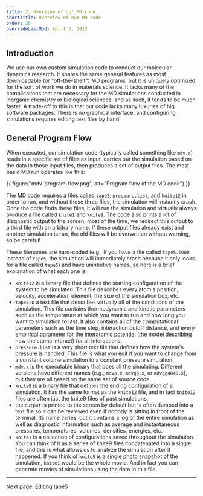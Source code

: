 ```yaml
---
title: 2. Overview of our MD code
shortTitle: Overview of our MD code
order: 20
overrideLastMod: April 3, 2012
---
```


## Introduction

We use our own custom simulation code to conduct our molecular dynamics
research. It shares the same general features as most downloadable (or
"off-the-shelf") MD programs, but it is uniquely optimized for the sort of
work we do in materials science. It lacks many of the complications that are
necessary for the MD simulations conducted in inorganic chemistry or
biological sciences, and as such, it tends to be much faster. A trade-off to
this is that our code lacks many luxuries of big software packages. There is
no graphical interface, and configuring simulations requires editing text
files by hand.

## General Program Flow

When executed, our simulation code (typically called something like `mdv.x`)
reads in a specific set of files as input, carries out the simulation based on
the data in those input files, then produces a set of output files. The most
basic MD run operates like this:

{{ figure("mdv-program-flow.png", alt="Program flow of the MD code") }}

The MD code requires a files called `tape5`, `pressure.list`, and `knite12` in
order to run, and without these three files, the simulation will instantly
crash. Once the code finds these files, it will run the simulation and virtually
always produce a file called `knite1` and `knite9`. The code also prints a lot
of diagnostic output to the screen; most of the time, we redirect this output
to a third file with an arbitrary name. If these output files already exist
and another simulation is run, the old files will be overwritten without
warning, so be careful!

These filenames are hard-coded (e.g., if you have a file called `tape5.6000`
instead of `tape5`, the simulation will immediately crash because it only looks
for a file called `tape5`) and have unintuitive names, so here is a brief
explanation of what each one is:

- `knite12` is a binary file that defines the starting configuration of the
  system to be simulated. This file describes every atom's position, velocity,
  acceleration, element, the size of the simulation box, etc.
- `tape5` is a text file that describes virtually all of the conditions of the
  simulation. This file contains thermodynamic and kinetic parameters such as
  the temperature at which you want to run and how long you want to simulation
  to last. It also contains all of the computational parameters such as the time
  step, interaction cutoff distance, and every empirical parameter for the
  interatomic potential (the model describing how the atoms interact) for all
  interactions.
- `pressure.list` is a very short text file that defines how the system's
  pressure is handled. This file is what you edit if you want to change from a
  constant volume simulation to a constant pressure simulation.
- `mdv.x` is the executable binary that does all the simulating. Different
  versions have different names (e.g., `mdvp.x`, `mdvgg.x`, or `mdvgg4040.x`),
  but they are all based on the same set of source code.
- `knite9` is a binary file that defines the ending configuration of a
  simulation. It has the same format as the `knite12` file, and in fact
  `knite12` files are often just the knite9 files of past simulations.
- the `output` is printed to the screen by default but is often dumped into a
  text file so it can be reviewed even if nobody is sitting in front of the
  terminal. Its name varies, but it contains a log of the entire simulation as
  well as diagnostic information such as average and instantaneous pressures,
  temperatures, volumes, densities, energies, etc.
- `knite1` is a collection of configurations saved throughout the simulation.
  You can think of it as a series of knite9 files concatenated into a single
  file, and this is what allows us to analyze the simulation after it happened.
  If you think of `knite9` is a single photo snapshot of the simulation,
  `knite1` would be the whole movie. And in fact you can generate movies of
  simulations using the data in this file.

---

Next page: [Editing tape5](3-tape5.html)

